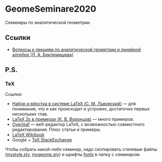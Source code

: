 # GeomeSeminare2020

Семинары по аналитической геометрии.

## Ссылки

* [Вопросы к лекциям по аналитической геометрии и линейной алгебре (Л.&nbsp;А.&nbsp;Беклемишева)](https://mipt.ru/upload/medialibrary/e8c/special.pdf)

## P.S.

### TeX

Ссылки:

* [Набор и вёрстка в системе LaTeX (С.&nbsp;М.&nbsp;Львовский)](https://www.mccme.ru/free-books/llang/newllang.pdf) — для понимания, что и как происходит и устроено, достаточно первых нескольких глав.
* [LaTeX 2ε в примерах (К.&nbsp;В.&nbsp;Воронцов)](http://www.machinelearning.ru/wiki/images/0/06/Voron05latex.pdf) — много примеров.
* [Overleaf](https://www.overleaf.com/) — веб-редактор LaTeX, с возможностью совместного редактирования. Плюс статьи и примеры.
* [LaTeX Wikibook](https://en.wikibooks.org/wiki/LaTeX)
* Google + [TeX StackExchange](https://tex.stackexchange.com/)

Чтобы собрать какой-либо семинар, надо скопировать стилевые файлы ([mystyle.sty](./mystyle.sty), [mygeome.sty](./mygeome.sty)) и шрифты [fonts](./fonts) в папку с семинаром.

